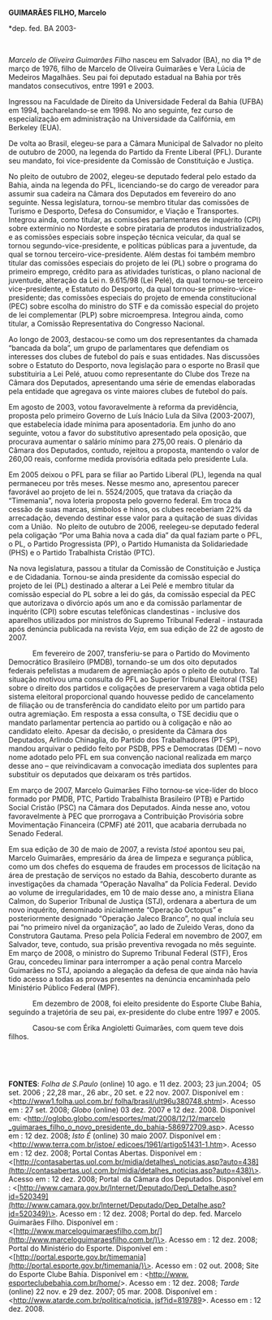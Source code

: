 **GUIMARÃES FILHO, Marcelo**

\*dep. fed. BA 2003-

 

*Marcelo de Oliveira Guimarães Filho* nasceu em Salvador (BA), no dia 1º
de março de 1976, filho de Marcelo de Oliveira Guimarães e Vera Lúcia de
Medeiros Magalhães. Seu pai foi deputado estadual na Bahia por três
mandatos consecutivos, entre 1991 e 2003.

Ingressou na Faculdade de Direito da Universidade Federal da Bahia
(UFBA) em 1994, bacharelando-se em 1998. No ano seguinte, fez curso de
especialização em administração na Universidade da Califórnia, em
Berkeley (EUA).

De volta ao Brasil, elegeu-se para a Câmara Municipal de Salvador no
pleito de outubro de 2000, na legenda do Partido da Frente Liberal
(PFL). Durante seu mandato, foi vice-presidente da Comissão de
Constituição e Justiça.

No pleito de outubro de 2002, elegeu-se deputado federal pelo estado da
Bahia, ainda na legenda do PFL, licenciando-se do cargo de vereador para
assumir sua cadeira na Câmara dos Deputados em fevereiro do ano
seguinte. Nessa legislatura, tornou-se membro titular das comissões de
Turismo e Desporto, Defesa do Consumidor, e Viação e Transportes.
Integrou ainda, como titular, as comissões parlamentares de inquérito
(CPI) sobre extermínio no Nordeste e sobre pirataria de produtos
industrializados, e as comissões especiais sobre inspeção técnica
veicular, da qual se tornou segundo-vice-presidente, e políticas
públicas para a juventude, da qual se tornou terceiro-vice-presidente.
Além destas foi também membro titular das comissões especiais do projeto
de lei (PL) sobre o programa do primeiro emprego, crédito para as
atividades turísticas, o plano nacional de juventude, alteração da Lei
n. 9.615/98 (Lei Pelé), da qual tornou-se terceiro vice-presidente, e
Estatuto do Desporto, da qual tornou-se primeiro-vice-presidente; das
comissões especiais do projeto de emenda constitucional (PEC) sobre
escolha do ministro do STF e da comissão especial do projeto de lei
complementar (PLP) sobre microempresa. Integrou ainda, como titular, a
Comissão Representativa do Congresso Nacional. 

Ao longo de 2003, destacou-se como um dos representantes da chamada
“bancada da bola”, um grupo de parlamentares que defendiam os interesses
dos clubes de futebol do país e suas entidades. Nas discussões sobre o
Estatuto do Desporto, nova legislação para o esporte no Brasil que
substituiria a Lei Pelé, atuou como representante do Clube dos Treze na
Câmara dos Deputados, apresentando uma série de emendas elaboradas pela
entidade que agregava os vinte maiores clubes de futebol do país.

Em agosto de 2003, votou favoravelmente à reforma da previdência,
proposta pelo primeiro Governo de Luís Inácio Lula da Silva (2003-2007),
que estabelecia idade mínima para aposentadoria. Em junho do ano
seguinte, votou a favor do substitutivo apresentado pela oposição, que
procurava aumentar o salário mínimo para 275,00 reais. O plenário da
Câmara dos Deputados, contudo, rejeitou a proposta, mantendo o valor de
260,00 reais, conforme medida provisória editada pelo presidente Lula.

Em 2005 deixou o PFL para se filiar ao Partido Liberal (PL), legenda na
qual permaneceu por três meses. Nesse mesmo ano, apresentou parecer
favorável ao projeto de lei n. 5524/2005, que tratava da criação da
“Timemania”, nova loteria proposta pelo governo federal. Em troca da
cessão de suas marcas, símbolos e hinos, os clubes receberiam 22% da
arrecadação, devendo destinar esse valor para a quitação de suas dívidas
com a União.  No pleito de outubro de 2006, reelegeu-se deputado federal
pela coligação “Por uma Bahia nova a cada dia” da qual faziam parte o
PFL, o PL, o Partido Progressista (PP), o Partido Humanista da
Solidariedade (PHS) e o Partido Trabalhista Cristão (PTC). 

Na nova legislatura, passou a titular da Comissão de Constituição e
Justiça e de Cidadania. Tornou-se ainda presidente da comissão especial
do projeto de lei (PL) destinado a alterar a Lei Pelé e membro titular
da comissão especial do PL sobre a lei do gás, da comissão especial da
PEC que autorizava o divórcio após um ano e da comissão parlamentar de
inquérito (CPI) sobre escutas telefônicas clandestinas - inclusive dos
aparelhos utilizados por ministros do Supremo Tribunal Federal -
instaurada após denúncia publicada na revista *Veja*, em sua edição de
22 de agosto de 2007.

            Em fevereiro de 2007, transferiu-se para o Partido do
Movimento Democrático Brasileiro (PMDB), tornando-se um dos oito
deputados federais pefelistas a mudarem de agremiação após o pleito de
outubro. Tal situação motivou uma consulta do PFL ao Superior Tribunal
Eleitoral (TSE) sobre o direito dos partidos e coligações de preservarem
a vaga obtida pelo sistema eleitoral proporcional quando houvesse pedido
de cancelamento de filiação ou de transferência do candidato eleito por
um partido para outra agremiação. Em resposta a essa consulta, o TSE
decidiu que o mandato parlamentar pertencia ao partido ou à coligação e
não ao candidato eleito. Apesar da decisão, o presidente da Câmara dos
Deputados, Arlindo Chinaglia, do Partido dos Trabalhadores (PT-SP),
mandou arquivar o pedido feito por PSDB, PPS e Democratas (DEM) – novo
nome adotado pelo PFL em sua convenção nacional realizada em março desse
ano – que reivindicavam a convocação imediata dos suplentes para
substituir os deputados que deixaram os três partidos.

Em março de 2007, Marcelo Guimarães Filho tornou-se vice-líder do bloco
formado por PMDB, PTC, Partido Trabalhista Brasileiro (PTB) e Partido
Social Cristão (PSC) na Câmara dos Deputados. Ainda nesse ano, votou
favoravelmente à PEC que prorrogava a Contribuição Provisória sobre
Movimentação Financeira (CPMF) até 2011, que acabaria derrubada no
Senado Federal.

Em sua edição de 30 de maio de 2007, a revista *Istoé* apontou seu pai,
Marcelo Guimarães, empresário da área de limpeza e segurança pública,
como um dos chefes do esquema de fraudes em processos de licitação na
área de prestação de serviços no estado da Bahia, descoberto durante as
investigações da chamada “Operação Navalha” da Polícia Federal. Devido
ao volume de irregularidades, em 10 de maio desse ano, a ministra Eliana
Calmon, do Superior Tribunal de Justiça (STJ), ordenara a abertura de um
novo inquérito, denominado inicialmente “Operação Octopus” e
posteriormente designado “Operação Jaleco Branco”, no qual incluía seu
pai “no primeiro nível da organização”, ao lado de Zuleido Veras, dono
da Construtora Gautama. Preso pela Polícia Federal em novembro de 2007,
em Salvador, teve, contudo, sua prisão preventiva revogada no mês
seguinte. Em março de 2008, o ministro do Supremo Tribunal Federal
(STF), Eros Grau, concedeu liminar para interromper a ação penal contra
Marcelo Guimarães no STJ, apoiando a alegação da defesa de que ainda não
havia tido acesso a todas as provas presentes na denúncia encaminhada
pelo Ministério Público Federal (MPF). 

            Em dezembro de 2008, foi eleito presidente do Esporte Clube
Bahia, seguindo a trajetória de seu pai, ex-presidente do clube entre
1997 e 2005.

            Casou-se com Érika Angioletti Guimarães, com quem teve dois
filhos.

 

 

**FONTES**: *Folha de S.Paulo* (online) 10 ago. e 11 dez. 2003; 23
jun.2004;  05 set. 2006 ; 22,28 mar., 26 abr., 20 set. e 22 nov. 2007.
Disponível em : \<[http://www1.folha.uol.com.br/
folha/brasil/ult96u380748.shtml](http://www1.folha.uol.com.br/%20folha/brasil/ult96u380748.shtml)\>.
Acesso em : 27 set. 2008; *Globo* (online) 03 dez. 2007 e 12 dez. 2008.
Disponível em:
\<[http://oglobo.globo.com/esportes/mat/2008/12/12/marcelo
\_guimaraes\_filho\_o\_novo\_presidente\_do\_bahia-586972709.asp](http://oglobo.globo.com/esportes/mat/2008/12/12/marcelo%20_guimaraes_filho_o_novo_presidente_do_bahia-586972709.asp)\>.
Acesso em : 12 dez. 2008; *Isto É* (online) 30 maio 2007. Disponível em
: \<[http://www.terra.com.br/istoe/
edicoes/1961/artigo51431-1.htm](http://www.terra.com.br/istoe/%20edicoes/1961/artigo51431-1.htm)\>.
Acesso em : 12 dez. 2008; Portal Contas Abertas. Disponível em :
\<[http://contasabertas.uol.com.br/midia/detalhes\_noticias.asp?auto=438](http://contasabertas.uol.com.br/midia/detalhes_noticias.asp?auto=438)\>.
Acesso em : 12 dez. 2008; Portal  da Câmara dos Deputados. Disponível em
:
\<[http://www.camara.gov.br/Internet/Deputado/Dep\_Detalhe.asp?id=520349](http://www.camara.gov.br/Internet/Deputado/Dep_Detalhe.asp?id=520349)\>.
Acesso em : 12 dez. 2008; Portal do dep. fed. Marcelo Guimarães Filho.
Disponível em :
\<[http://www.marceloguimaraesfilho.com.br/](http://www.marceloguimaraesfilho.com.br/)\>.
Acesso em : 12 dez. 2008; Portal do Ministério do Esporte. Disponível em
:
\<[http://portal.esporte.gov.br/timemania](http://portal.esporte.gov.br/timemania/)\>.
Acesso em : 02 out. 2008; Site do Esporte Clube Bahia. Disponível em :
\<[http://www.
esporteclubebahia.com.br/home/](http://www.%20esporteclubebahia.com.br/home/)\>.
Acesso em : 12 dez. 2008; *Tarde* (online) 22 nov. e 29 dez. 2007; 05
mar. 2008. Disponível em : \<[http://www.atarde.com.br/politica/noticia.
jsf?id=819789](http://www.atarde.com.br/politica/noticia.%20jsf?id=819789)\>.
Acesso em : 12 dez. 2008.

 

 

 

 
